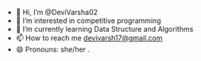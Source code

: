 - 👋 Hi, I’m @DeviVarsha02
- 👀 I’m interested in competitive programming
- 🌱 I’m currently learning Data Structure and Algorithms
- 📫 How to reach me devivarsh17@gmail.com
- 😄 Pronouns: she/her
.

<!---
DeviVarsha02/DeviVarsha02 is a ✨ special ✨ repository because its `README.md` (this file) appears on your GitHub profile.
You can click the Preview link to take a look at your changes.
--->
